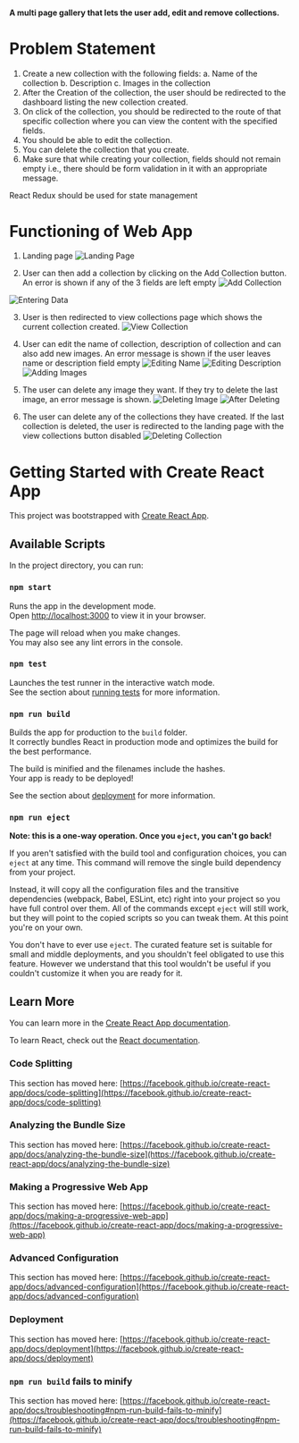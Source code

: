 #### A multi page gallery that lets the user add, edit and remove collections.
# Problem Statement
1. Create a new collection with the following fields:
        a. Name of the collection
        b. Description
        c. Images in the collection
2. After the Creation of the collection, the user should be redirected to the
dashboard listing the new collection created.
3. On click of the collection, you should be redirected to the route of that specific
collection where you can view the content with the specified fields.
4. You should be able to edit the collection.
5. You can delete the collection that you create.
6. Make sure that while creating your collection, fields should not remain empty
i.e., there should be form validation in it with an appropriate message.

React Redux should be used for state management

# Functioning of Web App
1. Landing page
![Landing Page](https://github.com/Grihit/multi-page-gallery/blob/master/public/images/Landing%20Page.PNG?raw=true)

2. User can then add a collection by clicking on the Add Collection button. An error is shown if any of the 3 fields are left empty
![Add Collection](https://github.com/Grihit/multi-page-gallery/blob/master/public/images/Add%20Collection.PNG?raw=true)

![Entering Data](https://github.com/Grihit/multi-page-gallery/blob/master/public/images/Entering%20Data.PNG?raw=true)

3. User is then redirected to view collections page which shows the current collection created.
![View Collection](https://github.com/Grihit/multi-page-gallery/blob/master/public/images/View%20Collection.PNG?raw=true)

4. User can edit the name of collection, description of collection and can also add new images. An error message is shown if the user leaves name or description field empty
![Editing Name](https://github.com/Grihit/multi-page-gallery/blob/master/public/images/Editing%20Collection%20Name.PNG?raw=true)
![Editing Description](https://github.com/Grihit/multi-page-gallery/blob/master/public/images/Editing%20Collection%20Description.PNG?raw=true)
![Adding Images](https://github.com/Grihit/multi-page-gallery/blob/master/public/images/Adding%20Images.PNG?raw=true)

5. The user can delete any image they want. If they try to delete the last image, an error message is shown.
![Deleting Image](https://github.com/Grihit/multi-page-gallery/blob/master/public/images/Image%20Deleted.PNG?raw=true)
![After Deleting](https://github.com/Grihit/multi-page-gallery/blob/master/public/images/After%20Deletion.PNG?raw=true)

6. The user can delete any of the collections they have created. If the last collection is deleted, the user is redirected to the landing page with the view collections button disabled
![Deleting Collection](https://github.com/Grihit/multi-page-gallery/blob/master/public/images/Deleting%20Collection.PNG?raw=true)

# Getting Started with Create React App

This project was bootstrapped with [Create React App](https://github.com/facebook/create-react-app).

## Available Scripts

In the project directory, you can run:

### `npm start`

Runs the app in the development mode.\
Open [http://localhost:3000](http://localhost:3000) to view it in your browser.

The page will reload when you make changes.\
You may also see any lint errors in the console.

### `npm test`

Launches the test runner in the interactive watch mode.\
See the section about [running tests](https://facebook.github.io/create-react-app/docs/running-tests) for more information.

### `npm run build`

Builds the app for production to the `build` folder.\
It correctly bundles React in production mode and optimizes the build for the best performance.

The build is minified and the filenames include the hashes.\
Your app is ready to be deployed!

See the section about [deployment](https://facebook.github.io/create-react-app/docs/deployment) for more information.

### `npm run eject`

**Note: this is a one-way operation. Once you `eject`, you can't go back!**

If you aren't satisfied with the build tool and configuration choices, you can `eject` at any time. This command will remove the single build dependency from your project.

Instead, it will copy all the configuration files and the transitive dependencies (webpack, Babel, ESLint, etc) right into your project so you have full control over them. All of the commands except `eject` will still work, but they will point to the copied scripts so you can tweak them. At this point you're on your own.

You don't have to ever use `eject`. The curated feature set is suitable for small and middle deployments, and you shouldn't feel obligated to use this feature. However we understand that this tool wouldn't be useful if you couldn't customize it when you are ready for it.

## Learn More

You can learn more in the [Create React App documentation](https://facebook.github.io/create-react-app/docs/getting-started).

To learn React, check out the [React documentation](https://reactjs.org/).

### Code Splitting

This section has moved here: [https://facebook.github.io/create-react-app/docs/code-splitting](https://facebook.github.io/create-react-app/docs/code-splitting)

### Analyzing the Bundle Size

This section has moved here: [https://facebook.github.io/create-react-app/docs/analyzing-the-bundle-size](https://facebook.github.io/create-react-app/docs/analyzing-the-bundle-size)

### Making a Progressive Web App

This section has moved here: [https://facebook.github.io/create-react-app/docs/making-a-progressive-web-app](https://facebook.github.io/create-react-app/docs/making-a-progressive-web-app)

### Advanced Configuration

This section has moved here: [https://facebook.github.io/create-react-app/docs/advanced-configuration](https://facebook.github.io/create-react-app/docs/advanced-configuration)

### Deployment

This section has moved here: [https://facebook.github.io/create-react-app/docs/deployment](https://facebook.github.io/create-react-app/docs/deployment)

### `npm run build` fails to minify

This section has moved here: [https://facebook.github.io/create-react-app/docs/troubleshooting#npm-run-build-fails-to-minify](https://facebook.github.io/create-react-app/docs/troubleshooting#npm-run-build-fails-to-minify)
